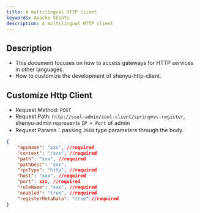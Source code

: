 ```yaml
---
title: A multilingual HTTP client
keywords: Apache ShenYu
description: A multilingual HTTP client
---
```


## Description

* This document focuses on how to access gateways for HTTP services in other languages.
* How to customize the development of shenyu-http-client.

## Customize Http Client

* Request Method: `POST`
* Request Path: `http://soul-admin/soul-client/springmvc-register`, shenyu-admin represents `IP + Port` of admin
* Request Params：passing `JSON` type parameters through the body.

```json
{
	"appName": "xxx", //required
	"context": "/xxx", //required
	"path": "xxx", //required
	"pathDesc": "xxx", 
	"rpcType": "http", //required
	"host": "xxx", //required
	"port": xxx, //required
	"ruleName": "xxx", //required
	"enabled": "true", //required
	"registerMetaData": "true" //required
}
```




